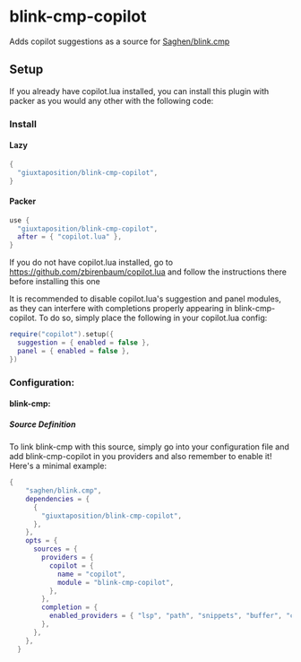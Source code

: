 # blink-cmp-copilot

Adds copilot suggestions as a source for [Saghen/blink.cmp](https://github.com/Saghen/blink.cmp)

## Setup

If you already have copilot.lua installed, you can install this plugin with packer as you would any other with the following code:

### Install

#### Lazy

```lua
{
  "giuxtaposition/blink-cmp-copilot",
}

```

#### Packer

```lua
use {
  "giuxtaposition/blink-cmp-copilot",
  after = { "copilot.lua" },
}
```

If you do not have copilot.lua installed, go to https://github.com/zbirenbaum/copilot.lua and follow the instructions there before installing this one

It is recommended to disable copilot.lua's suggestion and panel modules, as they can interfere with completions properly appearing in blink-cmp-copilot. To do so, simply place the following in your copilot.lua config:

```lua
require("copilot").setup({
  suggestion = { enabled = false },
  panel = { enabled = false },
})
```

### Configuration:

#### blink-cmp:

##### Source Definition

To link blink-cmp with this source, simply go into your configuration file and add blink-cmp-copilot in you providers and also remember to enable it! Here's a minimal example:

```lua
{
    "saghen/blink.cmp",
    dependencies = {
      {
        "giuxtaposition/blink-cmp-copilot",
      },
    },
    opts = {
      sources = {
        providers = {
          copilot = {
            name = "copilot",
            module = "blink-cmp-copilot",
          },
        },
        completion = {
          enabled_providers = { "lsp", "path", "snippets", "buffer", "copilot" },
        },
      },
    },
  }
```
